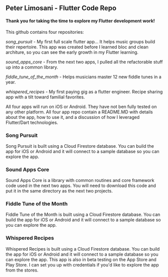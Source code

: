 ## Peter Limosani - Flutter Code Repo

#### Thank you for taking the time to explore my Flutter development work!

This github contains four repositories: 

*_song_pursuit_* - My first full scale flutter app… It helps music groups build their repertoire. This app was created before I learned bloc and clean architure, so you can see the early growth in my Flutter learning.

*_sound_apps_core_* - From the next two apps, I pulled all the refactorable stuff up into a common library.

*_fiddle_tune_of_the_month_* - Helps musicians master 12 new fiddle tunes in a year.

*_whispered_recipes_* - My first paying gig as a flutter engineer. Recipe sharing app with a tilt toward familial favorites.

All four apps will run on iOS or Android. They have not ben fully tested on any other platform. All four app repo contain a README.MD with details about the app, how to use it, and a discussion of how I leveraged Flutter/Dart technologies.

### Song Pursuit

Song Pursuit is built using a Cloud Firestore database. You can build the app for iOS or Android and it will connect to a sample database so you can explore the app.

### Sound Apps Core

Sound Apps Core is a library with common routines and core framework code used in the next two apps. You will need to download this code and put it in the same directory as the next two projects.

### Fiddle Tune of the Month

Fiddle Tune of the Month is built using a Cloud Firestore database. You can build the app for iOS or Android and it will connect to a sample database so you can explore the app.

### Whispered Recipes

Whispered Recipes is built using a Cloud Firestore database. You can build the app for iOS or Android and it will connect to a sample database so you can explore the app. This app is also in beta testing on the App Store and Play Store. I can set you up with credentials if you'd like to explore the app from the stores.